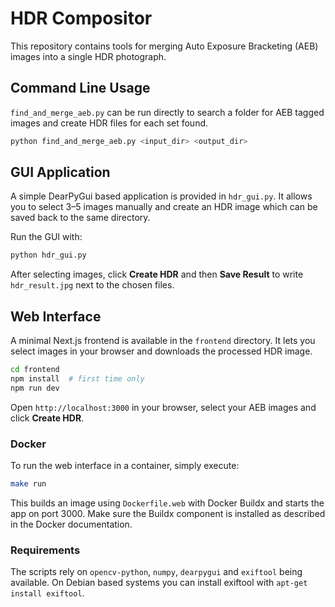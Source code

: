 # HDR Compositor

This repository contains tools for merging Auto Exposure Bracketing (AEB) images into a single HDR photograph.

## Command Line Usage

`find_and_merge_aeb.py` can be run directly to search a folder for AEB tagged images and create HDR files for each set found.

```bash
python find_and_merge_aeb.py <input_dir> <output_dir>
```

## GUI Application

A simple DearPyGui based application is provided in `hdr_gui.py`. It allows you to select 3–5 images manually and create an HDR image which can be saved back to the same directory.

Run the GUI with:

```bash
python hdr_gui.py
```

After selecting images, click **Create HDR** and then **Save Result** to write `hdr_result.jpg` next to the chosen files.

## Web Interface

A minimal Next.js frontend is available in the `frontend` directory. It lets you select images in your browser and downloads the processed HDR image.

```bash
cd frontend
npm install  # first time only
npm run dev
```

Open `http://localhost:3000` in your browser, select your AEB images and click **Create HDR**.

### Docker

To run the web interface in a container, simply execute:

```bash
make run
```

This builds an image using `Dockerfile.web` with Docker Buildx and starts the app on port 3000. Make sure the Buildx component is installed as described in the Docker documentation.

### Requirements

The scripts rely on `opencv-python`, `numpy`, `dearpygui` and `exiftool` being available. On Debian based systems you can install exiftool with `apt-get install exiftool`.
